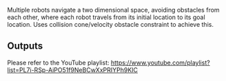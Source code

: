 Multiple robots navigate a two dimensional space, avoiding obstacles from each other, where each robot travels from its initial location to its goal location. Uses collision cone/velocity obstacle constraint to achieve this.

## Outputs

Please refer to the YouTube playlist: https://www.youtube.com/playlist?list=PL7i-RSp-AiPO51f9NeBCwXxPRIYPh9KIC

